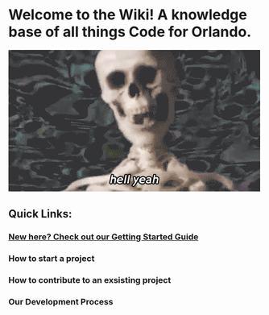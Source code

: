 <!-- TITLE: Home -->
<!-- SUBTITLE: A quick summary of Home -->

# Welcome to the Wiki! A knowledge base of all things Code for Orlando. 

![Giphy 26](/uploads/giphy-26.gif "Giphy 26")


## Quick Links:
### <a href="https://cfo-wiki.herokuapp.com/getting-started"> New here? Check out our Getting Started Guide</a>
### How to start a project
### How to contribute to an exsisting project
### Our Development Process